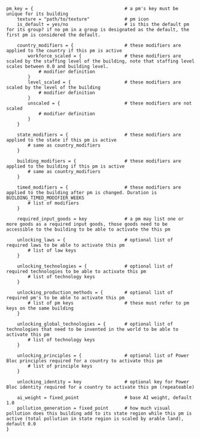     pm_key = {									# a pm's key must be unique for its building
        texture = "path/to/texture"				# pm icon
        is_default = yes/no						# is this the default pm for its group? if no pm in a group is designated as the default, the first pm is considered the default.

        country_modifiers = {					# these modifiers are applied to the country if this pm is active
            workforce_scaled = {				# these modifiers are scaled by the staffing level of the building, note that staffing level scales between 0.0 and building level.
                # modifier definition
            }
            level_scaled = {					# these modifiers are scaled by the level of the building
                # modifier definition
            }
            unscaled = {						# these modifiers are not scaled
                # modifier definition
            }
        }

        state_modifiers = {						# these modifiers are applied to the state if this pm is active
            # same as country_modifiers
        }

        building_modifiers = {					# these modifiers are applied to the building if this pm is active
            # same as country_modifiers
        }

        timed_modifiers = {						# these modifiers are applied to the building after pm is changed. Duration is BUILDING_TIMED_MODIFIER_WEEKS
            # list of modifiers
        }

	    required_input_goods = key				# a pm may list one or more goods as a required input goods, those goods need to be accessible to the building to be able to activate the this pm

        unlocking_laws = {						# optional list of required laws to be able to activate this pm
            # list of law keys
        }

        unlocking_technologies = {				# optional list of required technologies to be able to activate this pm
            # list of technology keys
        }

        unlocking_production_methods = {		# optional list of required pm's to be able to activate this pm
            # list of pm keys					# these must refer to pm keys on the same building
        }

        unlocking_global_technologies = {		# optional list of technologies that need to be invented in the world to be able to activate this pm
            # list of technology keys
        }

        unlocking_principles = {				# optional list of Power Bloc principles required for a country to activate this pm
            # list of principle keys
        }
	
        unlocking_identity = key				# optional key for Power Bloc identity required for a country to activate this pm (repeateable)
	
        ai_weight = fixed_point					# base AI weight, default 1.0
        pollution_generation = fixed_point		# how much visual pollution does this building add to its state region while this pm is active (total pollution in state region is scaled by arable land), default 0.0
    }